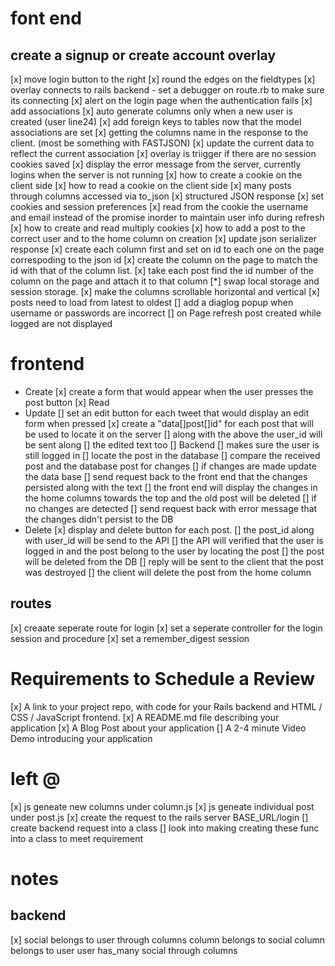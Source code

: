 # font end

## create a signup or create account overlay

[x] move login button to the right
[x] round the edges on the fieldtypes
[x] overlay connects to rails backend - set a debugger on route.rb to make sure its connecting
[x] alert on the login page when the authentication fails
[x] add associations
[x] auto generate columns only when a new user is created (user line24)
[x] add foreign keys to tables now that the model associations are set
[x] getting the columns name in the response to the client. (most be something with FASTJSON)
[x] update the current data to reflect the current association
[x] overlay is triigger if there are no session cookies saved
[x] display the error message from the server, currently logins when the server is not running
[x] how to create a cookie on the client side
[x] how to read a cookie on the client side
[x] many posts through columns accessed via to_json
[x] structured JSON response
[x] set cookies and session preferences
[x] read from the cookie the username and email instead of the promise inorder to maintain user info during refresh
[x] how to create and read multiply cookies
[x] how to add a post to the correct user and to the home column on creation
[x] update json serializer response
[x] create each column first and set on id to each one on the page correspoding to the json id
[x] create the column on the page to match the id with that of the column list.
[x] take each post find the id number of the column on the page and attach it to that column
[*] swap local storage and session storage.
[x] make the columns scrollable horizontal and vertical
[x] posts need to load from latest to oldest
[] add a diaglog popup when username or passwords are incorrect
[] on Page refresh post created while logged are not displayed

# frontend
- Create
    [x] create a form that would appear when the user presses the post button
[x] Read
- Update
    [] set an edit button for each tweet that would display an edit form when pressed
    [x] create a "data[]post[]id" for each post that will be used to locate it on the server
        [] along with the above the user_id will be sent along
        [] the edited text too
    [] Backend
      [] makes sure the user is still logged in
      [] locate the post in the database
      [] compare the received post and the database post for changes
        [] if changes are made update the data base
        [] send request back to the front end that the changes persisted along with the text
        [] the front end will display the changes in the home columns towards the top and the old post will be deleted
      [] if no changes are detected
        [] send request back with error message that the changes didn't persist to the DB
- Delete
    [x] display and delete button for each post.
      [] the post_id along with user_id will be send to the API
      [] the API will verified that the user is logged in and the post belong to the user by locating the post
      [] the post will be deleted from the DB
      [] reply will be sent to the client that the post was destroyed
      [] the client will delete the post from the home column

## routes

[x] creaate seperate route for login
[x] set a seperate controller for the login session and procedure
[x] set a remember_digest session

# Requirements to Schedule a Review

[x] A link to your project repo, with code for your Rails backend and HTML / CSS / JavaScript frontend.
[x] A README.md file describing your application
[x] A Blog Post about your application
[] A 2-4 minute Video Demo introducing your application

# left @

[x] js geneate new columns under column.js
[x] js geneate individual post under post.js
[x] create the request to the rails server BASE_URL/login
[] create backend request into a class
[] look into making creating these func into a class to meet requirement

# notes

## backend

[x] social belongs to user through columns
column belongs to social
column belongs to user
user has_many social through columns

